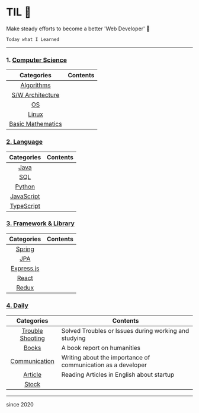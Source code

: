 # TIL :muscle:

Make steady efforts to become a better 'Web Developer' :punch:

`Today what I Learned`

---

### **1. [Computer Science](./Computer_Science)**

|                        Categories                         | Contents |
| :-------------------------------------------------------: | -------- |
|        [Algorithms](./Computer_Science/Algorithms)        |          |
|  [S/W Architecture](./Computer_Science/SW_Architecture)   |          |
|                [OS](./Computer_Science/OS)                |          |
|             [Linux](./Computer_Science/Linux)             |          |
| [Basic Mathematics](./Computer_Science/Basic_Mathematics) |          |

### **[2. Language](./Language)**

|             Categories              | Contents |
| :---------------------------------: | -------- |
|       [Java](./Language/Java)       |          |
|        [SQL](./Language/SQL)        |          |
|     [Python](./Language/Python)     |          |
| [JavaScript](./Language/JavaScript) |          |
| [TypeScript](./Language/TypeScript) |          |

### **[3. Framework & Library](./Framework_Library)**

|                Categories                 | Contents |
| :---------------------------------------: | -------- |
|   [Spring](./Freamework_Library/Spring)   |          |
|      [JPA](./Framework_Library/JPA)       |          |
| [Express.js](./Framework_Library/Express) |          |
|    [React](./Framework_Library/React)     |          |
|    [Redux](./Framework_Library/Redux)     |          |

### **[4. Daily](./Daily)**

|                 Categories                  | Contents                                                     |
| :-----------------------------------------: | ------------------------------------------------------------ |
| [Trouble Shooting](./Daily/TroubleShooting) | Solved Troubles or Issues during working and studying        |
|           [Books](./Daily/Books)            | A book report on humanities                                  |
|   [Communication](./Daily/Communication)    | Writing about the importance of communication as a developer |
|         [Article](./Daily/Article)          | Reading Articles in English about startup                    |
|           [Stock](./Daily/Stock)            |                                                              |

---

since 2020

